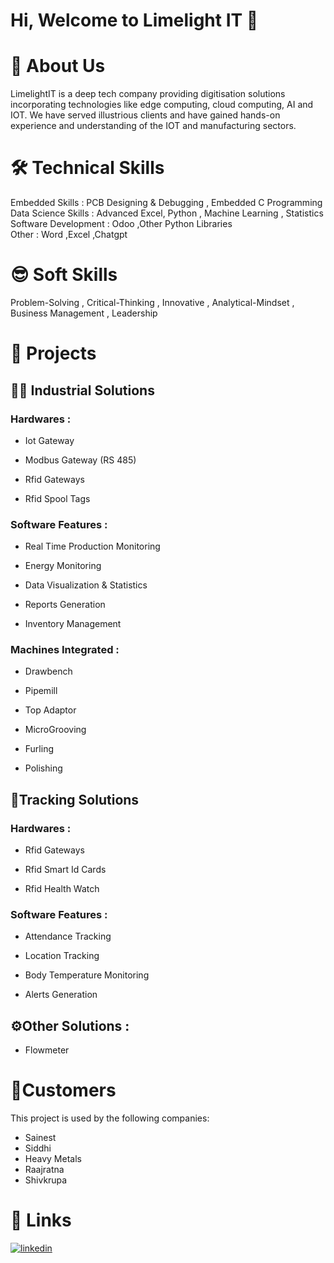 # Hi, Welcome to Limelight IT 👋


# 🚀 About Us
LimelightIT is a deep tech company providing digitisation solutions incorporating technologies like edge computing, cloud computing, AI and IOT. We have served illustrious clients and have gained hands-on experience and understanding of the IOT and manufacturing sectors.


# 🛠 Technical Skills 
Embedded Skills : PCB Designing & Debugging , Embedded C Programming \
Data Science Skills : Advanced Excel, Python , Machine Learning , Statistics \
Software Development : Odoo ,Other Python Libraries\
Other : Word ,Excel ,Chatgpt 

# 😎 Soft Skills
Problem-Solving , Critical-Thinking , Innovative , Analytical-Mindset , Business Management , Leadership  
# 📡 Projects

## 👨‍🔧 Industrial Solutions

### Hardwares :

 - Iot Gateway

 - Modbus Gateway (RS 485)

 - Rfid Gateways

 - Rfid Spool Tags


### Software Features :

 - Real Time Production Monitoring

 - Energy Monitoring 
 
 - Data Visualization & Statistics

 - Reports Generation

 - Inventory Management


### Machines Integrated :

 - Drawbench 

 - Pipemill

 - Top Adaptor

 - MicroGrooving

 - Furling

 - Polishing

## 🏢Tracking Solutions

### Hardwares :

- Rfid Gateways

- Rfid Smart Id Cards

- Rfid Health Watch

### Software Features :

- Attendance Tracking

- Location Tracking

- Body Temperature Monitoring

- Alerts Generation

## ⚙️Other Solutions :

- Flowmeter


# 🤝Customers

This project is used by the following companies:

- Sainest
- Siddhi
- Heavy Metals
- Raajratna
- Shivkrupa



# 🔗 Links

[![linkedin](https://img.shields.io/badge/linkedin-0A66C2?style=for-the-badge&logo=linkedin&logoColor=white)](https://www.linkedin.com/company/limelightit/mycompany/)

